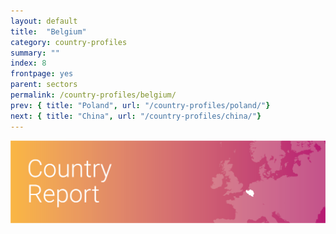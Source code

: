 ```yaml
---
layout: default
title:  "Belgium"
category: country-profiles
summary: ""
index: 8
frontpage: yes
parent: sectors
permalink: /country-profiles/belgium/
prev: { title: "Poland", url: "/country-profiles/poland/"}
next: { title: "China", url: "/country-profiles/china/"}
---
```


![An image of Belgium outlined on a map](/assets/images/country_maps/08-Belgium.png)
